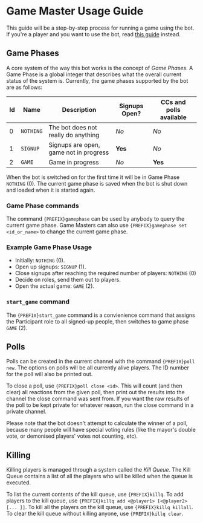 # Game Master Usage Guide
This guide will be a step-by-step process for running a game using the bot. If you're a player and
you want to use the bot, read [this guide](userguide.md) instead.

## Game Phases
A core system of the way this bot works is the concept of *Game Phases*. A Game Phase is a global
integer that describes what the overall current status of the system is. Currently, the game phases
supported by the bot are as follows:

| Id | Name | Description | Signups Open? | CCs and polls available |
|----|------|-------------|---------------|-------------------------|
|0|`NOTHING`|The bot does not really do anything|*No*|*No*|
|1|`SIGNUP`|Signups are open, game not in progress|**Yes**|*No*|
|2|`GAME`|Game in progress|*No*|**Yes**|

When the bot is switched on for the first time it will be in Game Phase `NOTHING` (0). The current
game phase is saved when the bot is shut down and loaded when it is started again.

### Game Phase commands
The command `{PREFIX}gamephase` can be used by anybody to query the current game phase. Game Masters
can also use `{PREFIX}gamephase set <id_or_name>` to change the current game phase.

### Example Game Phase Usage
- Initially: `NOTHING` (0).
- Open up signups: `SIGNUP` (1).
- Close signups after reaching the required number of players: `NOTHING` (0)
- Decide on roles, send them out to players.
- Open the actual game: `GAME` (2).

### `start_game` command
The `{PREFIX}start_game` command is a convienience command that assigns the Participant role
to all signed-up people, then switches to game phase `GAME` (2).

## Polls
Polls can be created in the current channel with the command `{PREFIX}poll new`. The options on
polls will be all currently alive players. The ID number for the poll will also be printed out.

To close a poll, use `{PREFIX}poll close <id>`. This will count (and then clear) all reactions from
the given poll, then print out the results into the channel the close command was sent from. If you
want the raw results of the poll to be kept private for whatever reason, run the close command in a
private channel.

Please note that the bot doesn't attempt to calculate the winner of a poll, because many people will
have special voting rules (like the mayor's double vote, or demonised players' votes not counting, etc).

## Killing
Killing players is managed through a system called the *Kill Queue*. The Kill Queue contains a list
of all the players who will be killed when the queue is executed.

To list the current contents of the kill queue, use `{PREFIX}killq`. To add players to the kill queue,
use `{PREFIX}killq add <@player1> [<@player2> [... ]]`. To kill all the players on the kill queue, use
`{PREFIX}killq killall`. To clear the kill queue without killing anyone, use `{PREFIX}killq clear`.
